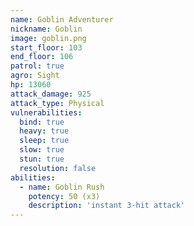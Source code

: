 ```yaml
---
name: Goblin Adventurer
nickname: Goblin
image: goblin.png
start_floor: 103
end_floor: 106
patrol: true
agro: Sight
hp: 13060
attack_damage: 925
attack_type: Physical
vulnerabilities:
  bind: true
  heavy: true
  sleep: true
  slow: true
  stun: true
  resolution: false
abilities:
  - name: Goblin Rush
    potency: 50 (x3)
    description: 'instant 3-hit attack'
---
```

